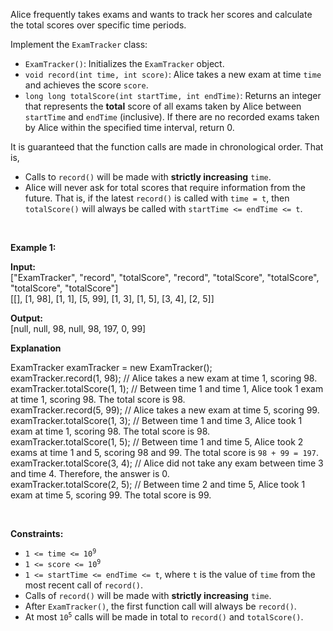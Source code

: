 <p>Alice frequently takes exams and wants to track her scores and calculate the total scores over specific time periods.</p>

<p>Implement the <code>ExamTracker</code> class:</p>

<ul>
	<li><code>ExamTracker()</code>: Initializes the <code>ExamTracker</code> object.</li>
	<li><code>void record(int time, int score)</code>: Alice takes a new exam at time <code>time</code> and achieves the score <code>score</code>.</li>
	<li><code>long long totalScore(int startTime, int endTime)</code>: Returns an integer that represents the <strong>total</strong> score of all exams taken by Alice between <code>startTime</code> and <code>endTime</code> (inclusive). If there are no recorded exams taken by Alice within the specified time interval, return 0.</li>
</ul>

<p>It is guaranteed that the function calls are made in chronological order. That is,</p>

<ul>
	<li>Calls to <code>record()</code> will be made with <strong>strictly increasing</strong> <code>time</code>.</li>
	<li>Alice will never ask for total scores that require information from the future. That is, if the latest <code>record()</code> is called with <code>time = t</code>, then <code>totalScore()</code> will always be called with <code>startTime &lt;= endTime &lt;= t</code>.</li>
</ul>

<p>&nbsp;</p>
<p><strong class="example">Example 1:</strong></p>

<div class="example-block">
<p><strong>Input:</strong><br />
<span class="example-io">[&quot;ExamTracker&quot;, &quot;record&quot;, &quot;totalScore&quot;, &quot;record&quot;, &quot;totalScore&quot;, &quot;totalScore&quot;, &quot;totalScore&quot;, &quot;totalScore&quot;]<br />
[[], [1, 98], [1, 1], [5, 99], [1, 3], [1, 5], [3, 4], [2, 5]]</span></p>

<p><strong>Output:</strong><br />
<span class="example-io">[null, null, 98, null, 98, 197, 0, 99] </span></p>

<p><strong>Explanation</strong></p>
ExamTracker examTracker = new ExamTracker();<br />
examTracker.record(1, 98); // Alice takes a new exam at time 1, scoring 98.<br />
examTracker.totalScore(1, 1); // Between time 1 and time 1, Alice took 1 exam at time 1, scoring 98. The total score is 98.<br />
examTracker.record(5, 99); // Alice takes a new exam at time 5, scoring 99.<br />
examTracker.totalScore(1, 3); // Between time 1 and time 3, Alice took 1 exam at time 1, scoring 98. The total score is 98.<br />
examTracker.totalScore(1, 5); // Between time 1 and time 5, Alice took 2 exams at time 1 and 5, scoring 98 and 99. The total score is <code>98 + 99 = 197</code>.<br />
examTracker.totalScore(3, 4); // Alice did not take any exam between time 3 and time 4. Therefore, the answer is 0.<br />
examTracker.totalScore(2, 5); // Between time 2 and time 5, Alice took 1 exam at time 5, scoring 99. The total score is 99.</div>

<p>&nbsp;</p>
<p><strong>Constraints:</strong></p>

<ul>
	<li><code>1 &lt;= time &lt;= 10<sup>9</sup></code></li>
	<li><code>1 &lt;= score &lt;= 10<sup>9</sup></code></li>
	<li><code>1 &lt;= startTime &lt;= endTime &lt;= t</code>, where <code>t</code> is the value of <code>time</code> from the most recent call of <code>record()</code>.</li>
	<li>Calls of <code>record()</code> will be made with <strong>strictly increasing</strong> <code>time</code>.</li>
	<li>After <code>ExamTracker()</code>, the first function call will always be <code>record()</code>.</li>
	<li>At most <code>10<sup>5</sup></code> calls will be made in total to <code>record()</code> and <code>totalScore()</code>.</li>
</ul>
